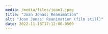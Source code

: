 ```yaml
---
media: /media/files/joan1.jpeg
title: "Joan Jonas: Reanimation"
alt: "Joan Jonas: Reanimation (film still)"
date: 2022-11-18T17:12:00-0500
---
```

